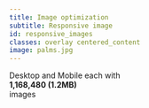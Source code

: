 ```yaml
---
title: Image optimization
subtitle: Responsive image
id: responsive_images
classes: overlay centered_content
image: palms.jpg
---
```

<div class="big_text">
Desktop and Mobile each with <br /><strong>1,168,480 (1.2MB)</strong><br /> images
</div>